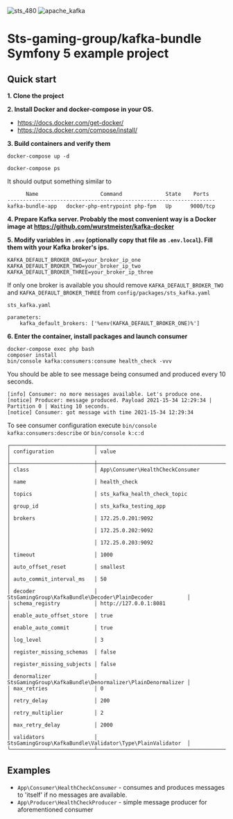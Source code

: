 ![sts_480](https://user-images.githubusercontent.com/89898915/137728843-76c6f102-432e-4a3f-b8c9-316073b89804.png)
![apache_kafka](https://user-images.githubusercontent.com/89898915/137728857-495a9d95-15e2-40b4-9d25-ca79b223fa1f.png)

# Sts-gaming-group/kafka-bundle Symfony 5 example project

## Quick start

**1. Clone the project**

**2. Install Docker and docker-compose in your OS.** 
   
- https://docs.docker.com/get-docker/
- https://docs.docker.com/compose/install/

**3. Build containers and verify them**
   
`docker-compose up -d`

`docker-compose ps`   

It should output something similar to
```
      Name                    Command              State    Ports  
-------------------------------------------------------------------
kafka-bundle-app   docker-php-entrypoint php-fpm   Up      9000/tcp
```

**4. Prepare Kafka server. Probably the most convenient way is a Docker image at https://github.com/wurstmeister/kafka-docker**

**5. Modify variables in `.env` (optionally copy that file as `.env.local`). Fill them with your Kafka broker's ips.**
```
KAFKA_DEFAULT_BROKER_ONE=your_broker_ip_one
KAFKA_DEFAULT_BROKER_TWO=your_broker_ip_two
KAFKA_DEFAULT_BROKER_THREE=your_broker_ip_three
```

If only one broker is available you should remove `KAFKA_DEFAULT_BROKER_TWO` and `KAFKA_DEFAULT_BROKER_THREE` from `config/packages/sts_kafka.yaml`

```
sts_kafka.yaml

parameters:
    kafka_default_brokers: ['%env(KAFKA_DEFAULT_BROKER_ONE)%']
```

**6. Enter the container, install packages and launch consumer**

```
docker-compose exec php bash
composer install
bin/console kafka:consumers:consume health_check -vvv
```

You should be able to see message being consumed and produced every 10 seconds.

```
[info] Consumer: no more messages available. Let's produce one.
[notice] Producer: message produced. Payload 2021-15-34 12:29:34 | Partition 0 | Waiting 10 seconds.
[notice] Consumer: got message with time 2021-15-34 12:29:34

```

To see consumer configuration execute `bin/console kafka:consumers:describe` or `bin/console k:c:d`

```
┌───────────────────────────┬───────────────────────────────────────────────────────────┐
│ configuration             │ value                                                     │
├───────────────────────────┼───────────────────────────────────────────────────────────┤
│ class                     │ App\Consumer\HealthCheckConsumer                          │
│ name                      │ health_check                                              │
│ topics                    │ sts_kafka_health_check_topic                              │
│ group_id                  │ sts_kafka_testing_app                                     │
│ brokers                   │ 172.25.0.201:9092                                         │
│                           │ 172.25.0.202:9092                                         │
│                           │ 172.25.0.203:9092                                         │
│ timeout                   │ 1000                                                      │
│ auto_offset_reset         │ smallest                                                  │
│ auto_commit_interval_ms   │ 50                                                        │
│ decoder                   │ StsGamingGroup\KafkaBundle\Decoder\PlainDecoder           │
│ schema_registry           │ http://127.0.0.1:8081                                     │
│ enable_auto_offset_store  │ true                                                      │
│ enable_auto_commit        │ true                                                      │
│ log_level                 │ 3                                                         │
│ register_missing_schemas  │ false                                                     │
│ register_missing_subjects │ false                                                     │
│ denormalizer              │ StsGamingGroup\KafkaBundle\Denormalizer\PlainDenormalizer │
│ max_retries               │ 0                                                         │
│ retry_delay               │ 200                                                       │
│ retry_multiplier          │ 2                                                         │
│ max_retry_delay           │ 2000                                                      │
│ validators                │ StsGamingGroup\KafkaBundle\Validator\Type\PlainValidator  │
└───────────────────────────┴───────────────────────────────────────────────────────────┘
```

## Examples

- `App\Consumer\HealthCheckConsumer` - consumes and produces messages to 'itself' if no messages are available.
- `App\Producer\HealthCheckProducer` - simple message producer for aforementioned consumer

